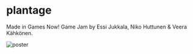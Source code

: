 # plantage
Made in Games Now! Game Jam by Essi Jukkala, Niko Huttunen & Veera Kähkönen.

![poster](poster_github)
